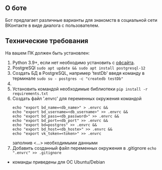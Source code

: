 ## О боте
Бот предлагает различные варианты для знакомств в социальной сети ВКонтакте в виде диалога с пользователем.

## Технические требования
На вашем ПК должен быть установлен:
1. Python 3.9+, если нет необходимо установить с [офсайта](https://www.python.org/downloads/).
2. PostgreSQl ```sudo apt update && sudo apt install postgresql-12```
3. Создать БД в PostgreSQL, например 'testDb' введя команду в терминале ```sudo su - postgres -c "createdb testDb"```
4. 
4. Установить командой необходимые библиотеки ```pip install -r requirements.txt```
5. Создать файл '.envrc' для переменных окружения командой 
    ```
    echo "export bd_name=<db_name>" > .envrc &&
    echo "export bd_username=<db_username>" >> .envrc &&
    echo "export bd_pass=<db_password>" >> .envrc &&
    echo "export bd_port=<db_port" >> .envrc &&
    echo "export bd=postgres" >> .envrc &&
    echo "export bd_host=<db_hoste>" >> .envrc &&
    echo "export vk_token=<token>" >> .envrc
    ``` 
   заполнив <...> необходимыми данными
6. Добавить созданный файл переменных окружения в .gitignore ```echo ".envrc" >> .gitignore```
* команды приведены для ОС Ubuntu/Debian